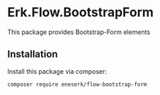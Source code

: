 # Erk.Flow.BootstrapForm

This package provides Bootstrap-Form elements

## Installation

Install this package via composer:

```shell
composer require eneserk/flow-bootstrap-form
```
